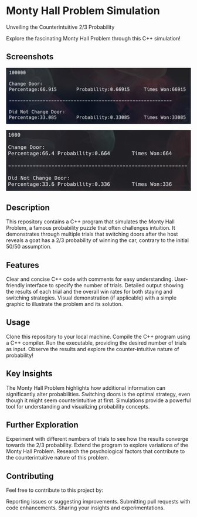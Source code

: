 # Monty Hall Problem Simulation

 Unveiling the Counterintuitive 2/3 Probability

 Explore the fascinating Monty Hall Problem through this C++ simulation!
 
 ## Screenshots
 ![alt text]( https://github.com/raunaksingh9800/The-Monty-Hall-Problem/blob/main/images/screenshot.png?raw=true)
 
 ![alt text]( https://github.com/raunaksingh9800/The-Monty-Hall-Problem/blob/main/images/Screenshot%202.png?raw=true)
 
 ## Description

 This repository contains a C++ program that simulates the Monty Hall Problem, a famous probability puzzle that often challenges intuition. It demonstrates through multiple trials that switching doors after the host reveals a goat has a 2/3 probability of winning the car, contrary to the initial 50/50 assumption.

 ## Features

Clear and concise C++ code with comments for easy understanding.
User-friendly interface to specify the number of trials.
Detailed output showing the results of each trial and the overall win rates for both staying and switching strategies.
Visual demonstration (if applicable) with a simple graphic to illustrate the problem and its solution.
 ## Usage

Clone this repository to your local machine.
Compile the C++ program using a C++ compiler.
Run the executable, providing the desired number of trials as input.
Observe the results and explore the counter-intuitive nature of probability!
 ## Key Insights

The Monty Hall Problem highlights how additional information can significantly alter probabilities.
Switching doors is the optimal strategy, even though it might seem counterintuitive at first.
Simulations provide a powerful tool for understanding and visualizing probability concepts.
 ## Further Exploration

Experiment with different numbers of trials to see how the results converge towards the 2/3 probability.
Extend the program to explore variations of the Monty Hall Problem.
Research the psychological factors that contribute to the counterintuitive nature of this problem.
 ## Contributing

 Feel free to contribute to this project by:

Reporting issues or suggesting improvements.
Submitting pull requests with code enhancements.
Sharing your insights and experimentations.
